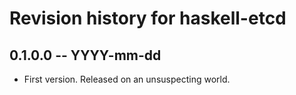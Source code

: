 # Revision history for haskell-etcd

## 0.1.0.0  -- YYYY-mm-dd

* First version. Released on an unsuspecting world.
